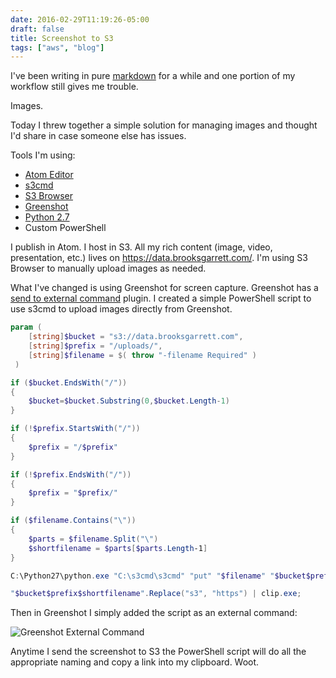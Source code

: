 ```yaml
---
date: 2016-02-29T11:19:26-05:00
draft: false
title: Screenshot to S3
tags: ["aws", "blog"]
---
```


I've been writing in pure [markdown](https://daringfireball.net/projects/markdown/)
for a while and one portion of my workflow still gives me trouble.

Images.

Today I threw together a simple solution for managing images and thought I'd
share in case someone else has issues.

Tools I'm using:

+ [Atom Editor](https://atom.io/)
+ [s3cmd](http://s3tools.org/s3cmd)
+ [S3 Browser](http://s3browser.com/)
+ [Greenshot](http://getgreenshot.org)
+ [Python 2.7](https://www.python.org/downloads/windows/)
+ Custom PowerShell

I publish in Atom. I host in S3. All my rich content (image, video, presentation, etc.)
lives on https://data.brooksgarrett.com/. I'm using S3 Browser to manually upload
images as needed.

What I've changed is using Greenshot for screen capture. Greenshot has a [send
to external command](http://getgreenshot.org/2013/01/28/how-to-use-the-external-command-plugin-to-send-screenshots-to-other-applications/) plugin.
I created a simple PowerShell script to use s3cmd to upload images directly from
Greenshot.

```PowerShell
param (
    [string]$bucket = "s3://data.brooksgarrett.com",
    [string]$prefix = "/uploads/",
    [string]$filename = $( throw "-filename Required" )
 )

if ($bucket.EndsWith("/"))
{
    $bucket=$bucket.Substring(0,$bucket.Length-1)
}

if (!$prefix.StartsWith("/"))
{
    $prefix = "/$prefix"
}

if (!$prefix.EndsWith("/"))
{
    $prefix = "$prefix/"
}

if ($filename.Contains("\"))
{
    $parts = $filename.Split("\")
    $shortfilename = $parts[$parts.Length-1]
}

C:\Python27\python.exe "C:\s3cmd\s3cmd" "put" "$filename" "$bucket$prefix$shortfilename"

"$bucket$prefix$shortfilename".Replace("s3", "https") | clip.exe;
```

Then in Greenshot I simply added the script as an external command:

![Greenshot External Command](https://data.brooksgarrett.com/screenshots/2016_02_29_11_59_18_Configure_command.png)

Anytime I send the screenshot to S3 the PowerShell script will do all the
appropriate naming and copy a link into my clipboard. Woot.
